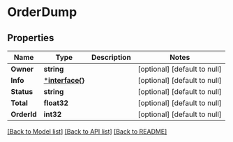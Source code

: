 # OrderDump

## Properties
Name | Type | Description | Notes
------------ | ------------- | ------------- | -------------
**Owner** | **string** |  | [optional] [default to null]
**Info** | [***interface{}**](interface{}.md) |  | [optional] [default to null]
**Status** | **string** |  | [optional] [default to null]
**Total** | **float32** |  | [optional] [default to null]
**OrderId** | **int32** |  | [optional] [default to null]

[[Back to Model list]](../README.md#documentation-for-models) [[Back to API list]](../README.md#documentation-for-api-endpoints) [[Back to README]](../README.md)


